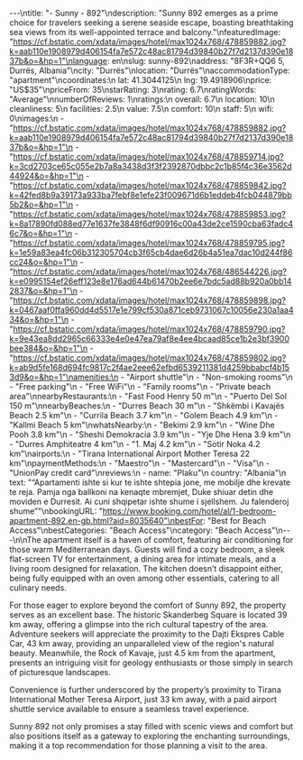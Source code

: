 ---\ntitle: "- Sunny - 892"\ndescription: "Sunny 892 emerges as a prime choice for travelers seeking a serene seaside escape, boasting breathtaking sea views from its well-appointed terrace and balcony."\nfeaturedImage: "https://cf.bstatic.com/xdata/images/hotel/max1024x768/478859882.jpg?k=aab110e1908979d406154fa7e572c48ac81794d39840b27f7d2137d390e1837b&o=&hp=1"\nlanguage: en\nslug: sunny-892\naddress: "8F3R+QQ6 5, Durrës, Albania"\ncity: "Durrës"\nlocation: "Durrës"\naccommodationType: "apartment"\ncoordinates:\n  lat: 41.3044125\n  lng: 19.4918906\nprice: "US$35"\npriceFrom: 35\nstarRating: 3\nrating: 6.7\nratingWords: "Average"\nnumberOfReviews: 1\nratings:\n  overall: 6.7\n  location: 10\n  cleanliness: 5\n  facilities: 2.5\n  value: 7.5\n  comfort: 10\n  staff: 5\n  wifi: 0\nimages:\n  - "https://cf.bstatic.com/xdata/images/hotel/max1024x768/478859882.jpg?k=aab110e1908979d406154fa7e572c48ac81794d39840b27f7d2137d390e1837b&o=&hp=1"\n  - "https://cf.bstatic.com/xdata/images/hotel/max1024x768/478859714.jpg?k=3cd2703ce65c055e2b7a8a3438d3f3f2392870dbbc2c1b85f4c36e3562d44924&o=&hp=1"\n  - "https://cf.bstatic.com/xdata/images/hotel/max1024x768/478859842.jpg?k=42fed8b9a39173a933ba7febf8e1efe23f009671d6b1eddeb4fcb044879bb5b2&o=&hp=1"\n  - "https://cf.bstatic.com/xdata/images/hotel/max1024x768/478859853.jpg?k=8a17890fd088ed77e1637fe3848f6df90916c00a43de2ce1590cba63fadc46c7&o=&hp=1"\n  - "https://cf.bstatic.com/xdata/images/hotel/max1024x768/478859795.jpg?k=1e59a83ea4fc06b312305704cb3f65cb4dae6d26b4a51ea7dac10d244f86cc24&o=&hp=1"\n  - "https://cf.bstatic.com/xdata/images/hotel/max1024x768/486544226.jpg?k=e0995154ef26eff123e8e176ad644b61470b2ee6e7bdc5ad88b920a0bb142837&o=&hp=1"\n  - "https://cf.bstatic.com/xdata/images/hotel/max1024x768/478859898.jpg?k=0467aaf0ffa960dd4d5517e1e799cf530a871ceb9731067c10056e230a1aa434&o=&hp=1"\n  - "https://cf.bstatic.com/xdata/images/hotel/max1024x768/478859790.jpg?k=9e43ea8dd2965c66333e4e0e47ea79af8e4ee4bcaad85ce1b2e3bf3900bee384&o=&hp=1"\n  - "https://cf.bstatic.com/xdata/images/hotel/max1024x768/478859802.jpg?k=ab9d5fe168d694fc9817c2f4ae2eee62efbd6539211381d4259bbabcf4b153d9&o=&hp=1"\namenities:\n  - "Airport shuttle"\n  - "Non-smoking rooms"\n  - "Free parking"\n  - "Free WiFi"\n  - "Family rooms"\n  - "Private beach area"\nnearbyRestaurants:\n  - "Fast Food Henry 50 m"\n  - "Puerto Del Sol 150 m"\nnearbyBeaches:\n  - "Durres Beach 30 m"\n  - "Shkëmbi i Kavajës Beach 2.5 km"\n  - "Currila Beach 3.7 km"\n  - "Golem Beach 4.9 km"\n  - "Kallmi Beach 5 km"\nwhatsNearby:\n  - "Bekimi 2.9 km"\n  - "Wine Dhe Pooh 3.8 km"\n  - "Sheshi Demokracia 3.9 km"\n  - "Yje Dhe Hena 3.9 km"\n  - "Durres Amphiteatre 4 km"\n  - "1. Maj 4.2 km"\n  - "Sotir Noka 4.2 km"\nairports:\n  - "Tirana International Airport Mother Teresa 22 km"\npaymentMethods:\n  - "Maestro"\n  - "Mastercard"\n  - "Visa"\n  - "UnionPay credit card"\nreviews:\n  - name: "Plaku"\n    country: "Albania"\n    text: "“Apartamenti ishte si kur te ishte shtepia jone, me mobilje dhe krevate te reja. Pamja nga ballkoni na kenaqte mbremjet, Duke shiuar detin dhe moviden e Durresit. Ai cuni shqipetar ishte shume i sjellshem. Ju falenderoj shume”"\nbookingURL: "https://www.booking.com/hotel/al/1-bedroom-apartment-892.en-gb.html?aid=8035640"\nbestFor: "Best for Beach Access"\nbestCategories: "Beach Access"\ncategory: "Beach Access"\n---\n\nThe apartment itself is a haven of comfort, featuring air conditioning for those warm Mediterranean days. Guests will find a cozy bedroom, a sleek flat-screen TV for entertainment, a dining area for intimate meals, and a living room designed for relaxation. The kitchen doesn’t disappoint either, being fully equipped with an oven among other essentials, catering to all culinary needs.

For those eager to explore beyond the comfort of Sunny 892, the property serves as an excellent base. The historic Skanderbeg Square is located 39 km away, offering a glimpse into the rich cultural tapestry of the area. Adventure seekers will appreciate the proximity to the Dajti Ekspres Cable Car, 43 km away, providing an unparalleled view of the region's natural beauty. Meanwhile, the Rock of Kavaje, just 4.5 km from the apartment, presents an intriguing visit for geology enthusiasts or those simply in search of picturesque landscapes.

Convenience is further underscored by the property’s proximity to Tirana International Mother Teresa Airport, just 33 km away, with a paid airport shuttle service available to ensure a seamless travel experience.

Sunny 892 not only promises a stay filled with scenic views and comfort but also positions itself as a gateway to exploring the enchanting surroundings, making it a top recommendation for those planning a visit to the area.